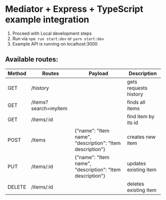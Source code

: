# Mediator + Express + TypeScript example integration

1. Proceed with Local development steps
2. Run via `npm run start:dev` or `yarn start:dev`
3. Example API is running on localhost:3000

## Available routes:

| Method | Routes               | Payload                                                  | Description           |
| ------ | -------------------- | -------------------------------------------------------- | --------------------- |
| GET    | /history             |                                                          | gets requests history |
| GET    | /items?search=myitem |                                                          | finds all items       |
| GET    | /items/:id           |                                                          | find item by its id   |
| POST   | /items               | {"name": "Item name", "description": "Item description"} | creates new item      |
| PUT    | /items/:id           | {"name": "Item name", "description": "Item description"} | updates existing item |
| DELETE | /items/:id           |                                                          | deletes existing item |
